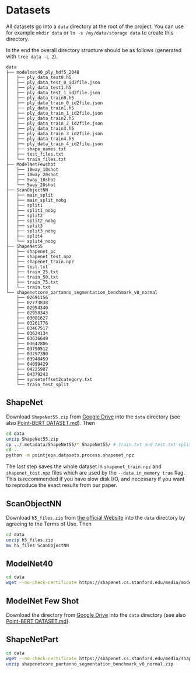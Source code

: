 # Datasets

All datasets go into a `data` directory at the root of the project.
You can use for example `mkdir data` or `ln -s /my/data/storage data` to create this directory.

In the end the overall directory structure should be as follows (generated with `tree data -L 2`).
```
data
├── modelnet40_ply_hdf5_2048
│   ├── ply_data_test0.h5
│   ├── ply_data_test_0_id2file.json
│   ├── ply_data_test1.h5
│   ├── ply_data_test_1_id2file.json
│   ├── ply_data_train0.h5
│   ├── ply_data_train_0_id2file.json
│   ├── ply_data_train1.h5
│   ├── ply_data_train_1_id2file.json
│   ├── ply_data_train2.h5
│   ├── ply_data_train_2_id2file.json
│   ├── ply_data_train3.h5
│   ├── ply_data_train_3_id2file.json
│   ├── ply_data_train4.h5
│   ├── ply_data_train_4_id2file.json
│   ├── shape_names.txt
│   ├── test_files.txt
│   └── train_files.txt
├── ModelNetFewshot
│   ├── 10way_10shot
│   ├── 10way_20shot
│   ├── 5way_10shot
│   └── 5way_20shot
├── ScanObjectNN
│   ├── main_split
│   ├── main_split_nobg
│   ├── split1
│   ├── split1_nobg
│   ├── split2
│   ├── split2_nobg
│   ├── split3
│   ├── split3_nobg
│   ├── split4
│   └── split4_nobg
├── ShapeNet55
│   ├── shapenet_pc
│   ├── shapenet_test.npz
│   ├── shapenet_train.npz
│   ├── test.txt
│   ├── train_25.txt
│   ├── train_50.txt
│   ├── train_75.txt
│   └── train.txt
└── shapenetcore_partanno_segmentation_benchmark_v0_normal
    ├── 02691156
    ├── 02773838
    ├── 02954340
    ├── 02958343
    ├── 03001627
    ├── 03261776
    ├── 03467517
    ├── 03624134
    ├── 03636649
    ├── 03642806
    ├── 03790512
    ├── 03797390
    ├── 03948459
    ├── 04099429
    ├── 04225987
    ├── 04379243
    ├── synsetoffset2category.txt
    └── train_test_split
```

## ShapeNet

Download `ShapeNet55.zip` from [Google Drive](https://drive.google.com/file/d/1jUB5yD7DP97-EqqU2A9mmr61JpNwZBVK/view?usp=sharing) into the `data` directory (see also [Point-BERT DATASET.md](https://github.com/lulutang0608/Point-BERT/blob/49e2c7407d351ce8fe65764bbddd5d9c0e0a4c52/DATASET.md)).
Then
```bash
cd data
unzip ShapeNet55.zip
cp ../.metadata/ShapeNet55/* ShapeNet55/ # train.txt and test.txt split files
cd ..
python -m pointjepa.datasets.process.shapenet_npz
```
The last step saves the whole dataset in `shapenet_train.npz` and `shapenet_test.npz` files which are used by the `--data.in_memory true` flag.
This is recommended if you have slow disk I/O, and necessary if you want to reproduce the exact results from our paper.

## ScanObjectNN

Download `h5_files.zip` from [the official Website](https://hkust-vgd.github.io/scanobjectnn) into the `data` directory by agreeing to the Terms of Use.
Then
```bash
cd data
unzip h5_files.zip
mv h5_files ScanObjectNN
```

## ModelNet40

```bash
cd data
wget --no-check-certificate https://shapenet.cs.stanford.edu/media/modelnet40_ply_hdf5_2048.zip

```

## ModelNet Few Shot

Download the directory from [Google Drive](https://drive.google.com/drive/folders/1gqvidcQsvdxP_3MdUr424Vkyjb_gt7TW?usp=sharing) into the `data` directory (see also [Point-BERT DATASET.md](https://github.com/lulutang0608/Point-BERT/blob/49e2c7407d351ce8fe65764bbddd5d9c0e0a4c52/DATASET.md)).

## ShapeNetPart

```bash
cd data
wget --no-check-certificate https://shapenet.cs.stanford.edu/media/shapenetcore_partanno_segmentation_benchmark_v0_normal.zip
unzip shapenetcore_partanno_segmentation_benchmark_v0_normal.zip
```
